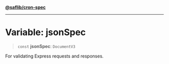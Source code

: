 [**@saflib/cron-spec**](../index.md)

***

# Variable: jsonSpec

> `const` **jsonSpec**: `DocumentV3`

For validating Express requests and responses.
